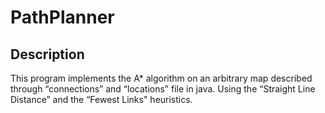 # PathPlanner


Description
--------
This program implements the A* algorithm on an arbitrary map described through “connections” and “locations” file in java. Using the “Straight Line Distance” and the “Fewest Links" heuristics.